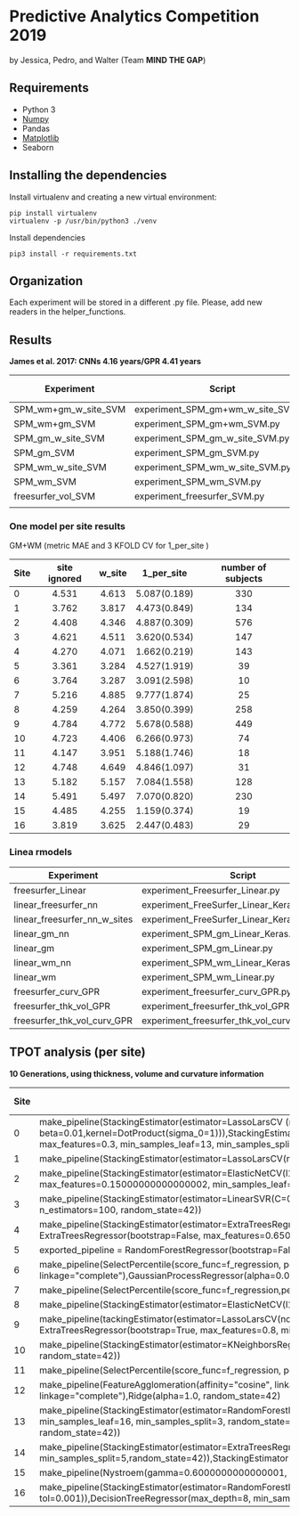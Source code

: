 # Predictive Analytics Competition 2019
by Jessica, Pedro, and Walter (Team **MIND THE GAP**)


## Requirements
- Python 3
- [Numpy](http://www.numpy.org/)
- Pandas
- [Matplotlib](https://matplotlib.org/)
- Seaborn

## Installing the dependencies
Install virtualenv and creating a new virtual environment:

    pip install virtualenv
    virtualenv -p /usr/bin/python3 ./venv

Install dependencies

    pip3 install -r requirements.txt

## Organization
Each experiment will be stored in a different .py file. Please, add new readers in the helper_functions.

## Results
**James et al. 2017: CNNs 4.16 years/GPR 4.41 years**

| Experiment | Script | MAE (years) |
|---|---|:---:|
| SPM_wm+gm_w_site_SVM | experiment_SPM_gm+wm_w_site_SVM.py | 4.530 |
| SPM_wm+gm_SVM | experiment_SPM_gm+wm_SVM.py | 4.571 |
| SPM_gm_w_site_SVM | experiment_SPM_gm_w_site_SVM.py |  5.003 |
| SPM_gm_SVM | experiment_SPM_gm_SVM.py | 5.004 |
| SPM_wm_w_site_SVM | experiment_SPM_wm_w_site_SVM.py  | 5.417 |
| SPM_wm_SVM | experiment_SPM_wm_SVM.py | 5.589 |
| freesurfer_vol_SVM | experiment_freesurfer_SVM.py | 7.187 |
|  |  |  |


### One model per site results 

GM+WM (metric MAE and 3 KFOLD CV for 1_per_site )

| Site | site ignored | w_site | 1_per_site | number of subjects |
|---|:---:|:---:|:---:|:---:|
| 0 | 4.531 | 4.613 | 5.087(0.189) | 330
| 1 | 3.762 | 3.817 | 4.473(0.849) | 134
| 2 | 4.408 | 4.346 | 4.887(0.309) | 576
| 3 | 4.621 | 4.511 | 3.620(0.534) | 147
| 4 | 4.270 | 4.071 | 1.662(0.219) | 143
| 5 | 3.361 | 3.284 | 4.527(1.919) | 39
| 6 | 3.764 | 3.287 | 3.091(2.598) | 10
| 7 | 5.216 | 4.885 | 9.777(1.874) | 25
| 8 | 4.259 | 4.264 | 3.850(0.399) | 258
| 9 | 4.784 | 4.772 | 5.678(0.588) | 449 
| 10 | 4.723 | 4.406 | 6.266(0.973) | 74
| 11 | 4.147 | 3.951 | 5.188(1.746) | 18
| 12 | 4.748 | 4.649 | 4.846(1.097) | 31
| 13 | 5.182 | 5.157 | 7.084(1.558) | 128 
| 14 | 5.491 | 5.497 | 7.070(0.820) | 230
| 15 | 4.485 | 4.255 | 1.159(0.374) | 19
| 16 | 3.819 | 3.625 | 2.447(0.483) | 29

### Linea rmodels
| Experiment | Script | MAE (years) |
|---|---|:---:|
| freesurfer_Linear | experiment_Freesurfer_Linear.py | 7.200(0.157) |
| linear_freesurfer_nn | experiment_FreeSurfer_Linear_Keras.py | 7.109(0.345) |
| linear_freesurfer_nn_w_sites | experiment_FreeSurfer_Linear_Keras_w_sites.py | 7.143 (0.332) |
| linear_gm_nn | experiment_SPM_gm_Linear_Keras.py | 5.803(0.053) |
| linear_gm | experiment_SPM_gm_Linear.py | 13.609(0.397) |
| linear_wm_nn | experiment_SPM_wm_Linear_Keras.py | 6.530(0.110) |
| linear_wm | experiment_SPM_wm_Linear.py | 13.613(0.385) |
| freesurfer_curv_GPR | experiment_freesurfer_curv_GPR.py | 7.200 |
| freesurfer_thk_vol_GPR | experiment_freesurfer_thk_vol_GPR.py | 6.385 |
| freesurfer_thk_vol_curv_GPR | experiment_freesurfer_thk_vol_curv_GPR.py | 6.132 |

## TPOT analysis (per site)
**10 Generations, using thickness, volume and curvature information**

| Site | Model | MAE (years) | n_test| n_train |
|---|---|:---:|--|--|
| 0 |make_pipeline(StackingEstimator(estimator=LassoLarsCV (normalize=True)),StackingEstimator(estimator=RVR(alpha=1e-06, beta=0.01,kernel=DotProduct(sigma_0=1))),StackingEstimator(estimator=LassoLarsCV(normalize=True)),StackingEstimator(estimator=LassoLarsCV(normalize=False)),StackingEstimator(estimator=Ridge(alpha=10.0,random_state=42)),RandomForestRegressor(bootstrap=True, max_features=0.3, min_samples_leaf=13, min_samples_split=16, n_estimators=100, random_state=42)) | 5.557 | 83 | 247 |
| 1 | make_pipeline(StackingEstimator(estimator=LassoLarsCV(normalize=True)),KNeighborsRegressor(n_neighbors=9,  p=2,weights="uniform")) | 4.101 | 34 | 100 |
| 2 | make_pipeline(StackingEstimator(estimator=ElasticNetCV(l1_ratio=0.8500000000000001, random_state=42, tol=0.0001)),FeatureAgglomeration(affinity="l1", linkage="average"), StackingEstimator(estimator=ExtraTreesRegressor(bootstrap=True, max_features=0.15000000000000002, min_samples_leaf=1, min_samples_split=8, n_estimators=100, random_state=42)),SelectFwe(score_func=f_regression, alpha=0.022),Ridge(alpha=10.0,random_state=42))| 4.721 | 144 | 430 |
| 3 | make_pipeline(StackingEstimator(estimator=LinearSVR(C=0.5, dual=False, epsilon=1.0, loss="squared_epsilon_insensitive", random_state=42, tol=0.01)),RandomForestRegressor(bootstrap=True, max_features=0.3, min_samples_leaf=1, min_samples_split=14, n_estimators=100, random_state=42))| 4.027 | 37 | 110|
| 4 | make_pipeline(StackingEstimator(estimator=ExtraTreesRegressor(bootstrap=False, max_features=0.35000000000000003, min_samples_leaf=9, min_samples_split=16, n_estimators=100, random_state=42)), StackingEstimator(estimator=Ridge(alpha=1.0, random_state=42)), ExtraTreesRegressor(bootstrap=False, max_features=0.6500000000000001, min_samples_leaf=13, min_samples_split=17, n_estimators=100, random_state=42)) | 2.05  | 36 | 107 |
| 5 | exported_pipeline = RandomForestRegressor(bootstrap=False, max_features=0.4, min_samples_leaf=6, min_samples_split=9, n_estimators=100, random_state=42) | 6.667 | 10 | 29 |
| 6 | make_pipeline(SelectPercentile(score_func=f_regression, percentile=27),StackingEstimator(estimator=GaussianProcessRegressor(alpha=0.015, kernel=RBF(length_scale=1), random_state=42)),FeatureAgglomeration(affinity="manhattan", linkage="complete"),GaussianProcessRegressor(alpha=0.001, kernel=DotProduct(sigma_0=1), random_state=42)) | 5.94 | 3 | 7|
| 7 |make_pipeline(SelectPercentile(score_func=f_regression,percentile=84), StackingEstimator(estimator=ElasticNetCV(l1_ratio=0.05, random_state=42, tol=0.1)),ElasticNetCV(l1_ratio=0.5, random_state=42, tol=0.001)) | 5.638 | 7 | 18 |
| 8 | make_pipeline(StackingEstimator(estimator=ElasticNetCV(l1_ratio=0.8, random_state=42, tol=0.1)), RandomForestRegressor(bootstrap=False, max_features=0.35000000000000003, min_samples_leaf=19, min_samples_split=18, n_estimators=100, random_state=42))  | 3.938 | 46 | 135 |
| 9 | make_pipeline(tackingEstimator(estimator=LassoLarsCV(normalize=True)),StackingEstimator(estimator=RandomForestRegressor(bootstrap=True, max_features=0.5, min_samples_leaf=7, min_samples_split=3, n_estimators=100, random_state=42)), ExtraTreesRegressor(bootstrap=True, max_features=0.8, min_samples_leaf=5, min_samples_split=18, n_estimators=100, random_state=42))) | 6.685 | 112 | 336 |
| 10 | make_pipeline(StackingEstimator(estimator=KNeighborsRegressor(n_neighbors=7, p=2, weights="uniform")),StackingEstimator(estimator=DecisionTreeRegressor(max_depth=10, min_samples_leaf=15, min_samples_split=16, random_state=42)),Ridge(alpha=10.0, random_state=42)) | 9.21 | 19 | 55 |
| 11 |make_pipeline(SelectPercentile(score_func=f_regression, percentile=25),SelectPercentile(score_func=f_regression,percentile=89),RVR(alpha=0.01, beta=1e-10, kernel=DotProduct(sigma_0=1))) | 4.213 | 13 | 5|
| 12 | make_pipeline(FeatureAgglomeration(affinity="cosine", linkage="average"),  StackingEstimator(estimator=DecisionTreeRegressor(max_depth=1, min_samples_leaf=3, min_samples_split=5, random_state=42)),FeatureAgglomeration(affinity="manhattan", linkage="complete"),Ridge(alpha=1.0, random_state=42) | 4.375 | 8 | 23 |
| 13 |make_pipeline(StackingEstimator(estimator=RandomForestRegressor(bootstrap=False, max_features=0.8, min_samples_leaf=20, min_samples_split=11, n_estimators=100, random_state=42)),StackingEstimator(estimator=DecisionTreeRegressor(max_depth=7, min_samples_leaf=16, min_samples_split=3, random_state=42)),StackingEstimator(estimator=RandomForestRegressor(bootstrap=True, max_features=0.5, min_samples_leaf=7, min_samples_split=17, n_estimators=100, random_state=42)),Ridge(alpha=100.0, random_state=42))| 10.155 | 32 | 96 |
| 14 | make_pipeline(StackingEstimator(estimator=ExtraTreesRegressor(bootstrap=False, max_features=0.55, min_samples_leaf=8, min_samples_split=19, n_estimators=100, random_state=42)),StackingEstimator(estimator=DecisionTreeRegressor(max_depth=1, min_samples_leaf=3, min_samples_split=5,random_state=42)),StackingEstimator(estimator=LinearRegression()),StackingEstimator(estimator=DecisionTreeRegressor(max_depth=1, min_samples_leaf=6, min_samples_split=10, random_state=42)),Ridge(alpha=10.0, random_state=42))| 10.849 | 15 | 42 |
| 15 | make_pipeline(Nystroem(gamma=0.6000000000000001, kernel="sigmoid", n_components=2, random_state=42), LinearRegression()) | 1.861 | 5 | 14 |
| 16 | make_pipeline(StackingEstimator(estimator=RandomForestRegressor(bootstrap=True, max_features=0.3, min_samples_leaf=18, min_samples_split=11, n_estimators=100, random_state=42)),StackingEstimator(estimator=ElasticNetCV(l1_ratio=0.9, random_state=42, tol=0.001)),DecisionTreeRegressor(max_depth=8, min_samples_leaf=6, min_samples_split=11, random_state=42)) | 2.22 | 7 | 21 |
